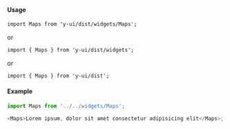 #### Usage

```markdown
import Maps from 'y-ui/dist/widgets/Maps';
```

or

```markdown
import { Maps } from 'y-ui/dist/widgets';
```

or

```markdown
import { Maps } from 'y-ui/dist';
```

#### Example

```js
import Maps from '../../widgets/Maps';

<Maps>Lorem ipsum, dolor sit amet consectetur adipisicing elit</Maps>;
```

